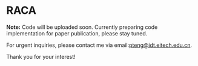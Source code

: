 # RACA
**Note:** Code will be uploaded soon. Currently preparing code implementation for paper publication, please stay tuned.

For urgent inquiries, please contact me via email:pteng@idt.eitech.edu.cn.

Thank you for your interest!
